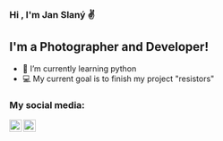 ### Hi , I'm Jan Slaný ✌

## I'm a Photographer and Developer!

- 📘 I’m currently learning python 
- 💻 My current goal is to finish my project "resistors"

### My social media:

[<img align="left" alt="codeSTACKr | Twitter" width="22px" src="https://cdn.jsdelivr.net/npm/simple-icons@v3/icons/twitter.svg" />][twitter]
[<img align="left" alt="codeSTACKr | Instagram" width="22px" src="https://cdn.jsdelivr.net/npm/simple-icons@v3/icons/instagram.svg" />][instagram]

[twitter]: https://twitter.com/slany3jan
[instagram]: https://www.instagram.com/slany3.jan/
